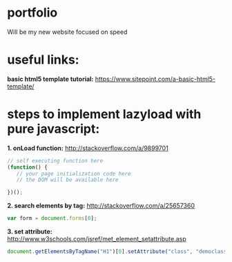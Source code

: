 # portfolio
Will be my new website focused on speed

# useful links:
**basic html5 template tutorial:** https://www.sitepoint.com/a-basic-html5-template/

# steps to implement lazyload with pure javascript:

**1. onLoad function:**
http://stackoverflow.com/a/9899701
```javascript
// self executing function here
(function() {
   // your page initialization code here
   // the DOM will be available here

})();
```

**2. search elements by tag:**
http://stackoverflow.com/a/25657360
```javascript
var form = document.forms[0];
```

**3. set attribute:**
http://www.w3schools.com/jsref/met_element_setattribute.asp
```javascript
document.getElementsByTagName("H1")[0].setAttribute("class", "democlass");
```